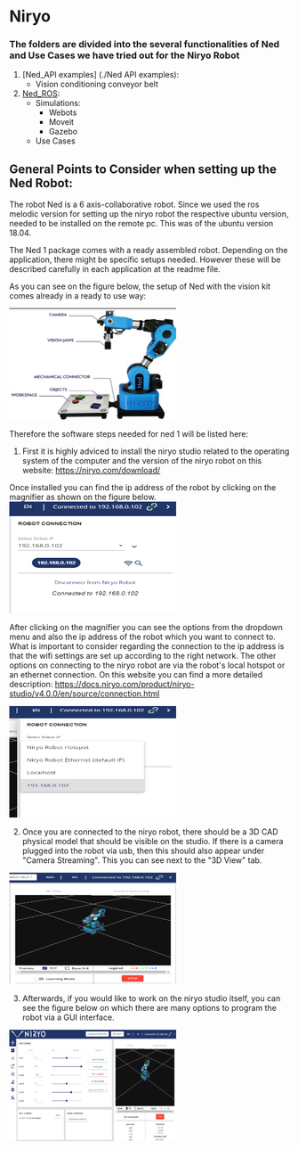 # Niryo
 
### The folders are divided into the several functionalities of Ned and Use Cases we have tried out for the Niryo Robot


1. [Ned_API examples] (./Ned API examples):
   - Vision conditioning conveyor belt
2. [Ned_ROS](./Ned_ROS):
   - Simulations:
        - Webots
        - Moveit
        - Gazebo
   - Use Cases
   
   
 ## General Points to Consider when setting up the Ned Robot:
 
 The robot Ned is a 6 axis-collaborative robot. Since we used the ros melodic version for setting up the niryo robot the respective ubuntu version, needed to be installed on the remote pc. This was of the ubuntu version 18.04.
 
 The Ned 1 package comes with a ready assembled robot. Depending on the application, there might be specific setups needed. However these will be described carefully in each application at the readme file. 
 
 As you can see on the figure below, the setup of Ned with the vision kit comes already in a ready to use way:
 
  <img src="images/niryo_robot.png" width="300" height="200">
 
 Therefore the software steps needed for ned 1 will be listed here:
 
 1. First it is highly adviced to install the niryo studio related to the operating system of the computer and the version of the niryo robot on this website: https://niryo.com/download/ 
 
 Once installed you can find the ip address of the robot by clicking on the magnifier as shown on the figure below.
 <img src="images/magnifier.png" width="300" height="200">
 
 
 After clicking on the magnifier you can see the options from the dropdown menu and also the ip address of the robot which you want to connect to. What is important to consider regarding the connection to the ip address is that the wifi settings are set up according to the right network. The other options on connecting to the niryo robot are via the robot's local hotspot or an ethernet connection. On this website you can find a more detailed description: https://docs.niryo.com/product/niryo-studio/v4.0.0/en/source/connection.html
 
 <img src="images/pop_up_ip_address.png" width="300" height="200">
 
 2. Once you are connected to the niryo robot, there should be a 3D CAD physical model that should be visible on the studio. If there is a camera plugged into the robot via usb, then this should also appear under "Camera Streaming". This you can see next to the "3D View" tab.
 <img src="images/connected_ip_address.png" width="300" height="200">
 
 3. Afterwards, if you would like to work on the niryo studio itself, you can see the figure below on which there are many options to program the robot via a GUI interface. 
 <img src="images/niryo_studio_frontend.png" width="300" height="200"> 
